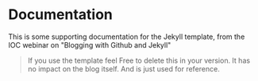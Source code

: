 # Documentation

This is some supporting documentation for the Jekyll template, from the IOC
webinar on "Blogging with Github and Jekyll"

> If you use the template feel Free to delete this in your version.
> It has no impact on the blog itself. And is just used for reference.
